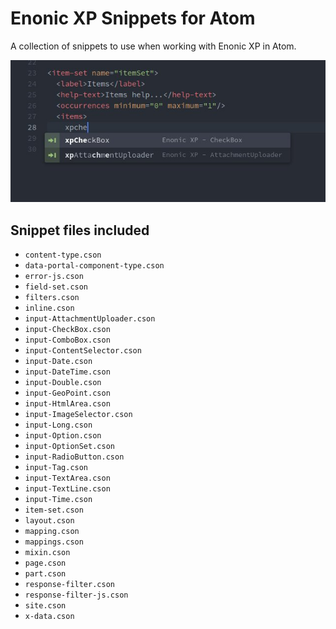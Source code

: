 # Enonic XP Snippets for Atom

A collection of snippets to use when working with Enonic XP in Atom.

![screenshot](https://github.com/gustafekeberg/enonic-xp-atom-snippets/blob/screenshots/screenshot.jpg?raw=true "Screenshot")

## Snippet files included

- `content-type.cson`
- `data-portal-component-type.cson`
- `error-js.cson`
- `field-set.cson`
- `filters.cson`
- `inline.cson`
- `input-AttachmentUploader.cson`
- `input-CheckBox.cson`
- `input-ComboBox.cson`
- `input-ContentSelector.cson`
- `input-Date.cson`
- `input-DateTime.cson`
- `input-Double.cson`
- `input-GeoPoint.cson`
- `input-HtmlArea.cson`
- `input-ImageSelector.cson`
- `input-Long.cson`
- `input-Option.cson`
- `input-OptionSet.cson`
- `input-RadioButton.cson`
- `input-Tag.cson`
- `input-TextArea.cson`
- `input-TextLine.cson`
- `input-Time.cson`
- `item-set.cson`
- `layout.cson`
- `mapping.cson`
- `mappings.cson`
- `mixin.cson`
- `page.cson`
- `part.cson`
- `response-filter.cson`
- `response-filter-js.cson`
- `site.cson`
- `x-data.cson`
